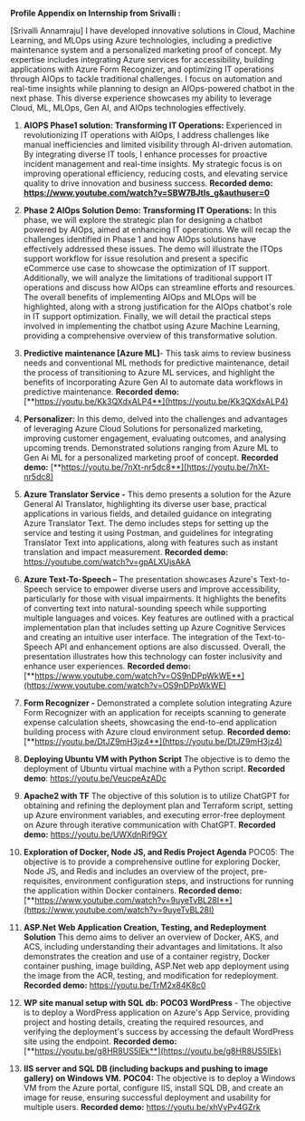 **Profile Appendix on Internship from Srivalli :**

[Srivalli Annamraju]
I have developed innovative solutions in Cloud, Machine Learning, and MLOps using Azure technologies, including a predictive maintenance system and a personalized marketing proof of concept. My expertise includes integrating Azure services for accessibility, building applications with Azure Form Recognizer, and optimizing IT operations through AIOps to tackle traditional challenges. I focus on automation and real-time insights while planning to design an AIOps-powered chatbot in the next phase. This diverse experience showcases my ability to leverage Cloud, ML, MLOps, Gen AI, and AIOps technologies effectively.

1. **AIOPS Phase1 solution: Transforming IT Operations:** Experienced in revolutionizing IT operations with AIOps, I address challenges like manual inefficiencies and limited visibility through AI-driven automation. By integrating diverse IT tools, I enhance processes for proactive incident management and real-time insights. My strategic focus is on improving operational efficiency, reducing costs, and elevating service quality to drive innovation and business success. **Recorded demo: https://www.youtube.com/watch?v=SBW7BJtIs_g&authuser=0**
   
2. **Phase 2 AIOps Solution Demo: Transforming IT Operations:** In this phase, we will explore the strategic plan for designing a chatbot powered by AIOps, aimed at enhancing IT operations. We will recap the challenges identified in Phase 1 and how AIOps solutions have effectively addressed these issues. The demo will illustrate the ITOps support workflow for issue resolution and present a specific eCommerce use case to showcase the optimization of IT support. Additionally, we will analyze the limitations of traditional support IT operations and discuss how AIOps can streamline efforts and resources. The overall benefits of implementing AIOps and MLOps will be highlighted, along with a strong justification for the AIOps chatbot's role in IT support optimization. Finally, we will detail the practical steps involved in implementing the chatbot using Azure Machine Learning, providing a comprehensive overview of this transformative solution.

3. **Predictive maintenance \[Azure ML\]**\- This task aims to review business needs and conventional ML methods for predictive maintenance, detail the process of transitioning to Azure ML services, and highlight the benefits of incorporating Azure Gen AI to automate data workflows in predictive maintenance. **Recorded demo:** [**https://youtu.be/Kk3QXdxALP4**](https://youtu.be/Kk3QXdxALP4)

4. **Personalizer:** In this demo, delved into the challenges and advantages of leveraging Azure Cloud Solutions for personalized marketing, improving customer engagement, evaluating outcomes, and analysing upcoming trends. Demonstrated solutions ranging from Azure ML to Gen Ai ML for a personalized marketing proof of concept. **Recorded demo:** [**https://youtu.be/7nXt-nr5dc8**](https://youtu.be/7nXt-nr5dc8)

5. **Azure Translator Service -** This demo presents a solution for the Azure General AI Translator, highlighting its diverse user base, practical applications in various fields, and detailed guidance on integrating Azure Translator Text. The demo includes steps for setting up the service and testing it using Postman, and guidelines for integrating Translator Text into applications, along with features such as instant translation and impact measurement. **Recorded demo:** <https://youtube.com/watch?v=gpALXUjsAkA>

6. **Azure Text-To-Speech –** The presentation showcases Azure's Text-to-Speech service to empower diverse users and improve accessibility, particularly for those with visual impairments. It highlights the benefits of converting text into natural-sounding speech while supporting multiple languages and voices. Key features are outlined with a practical implementation plan that includes setting up Azure Cognitive Services and creating an intuitive user interface. The integration of the Text-to-Speech API and enhancement options are also discussed. Overall, the presentation illustrates how this technology can foster inclusivity and enhance user experiences. **Recorded demo:** [**https://www.youtube.com/watch?v=OS9nDPpWkWE**](https://www.youtube.com/watch?v=OS9nDPpWkWE)

7. **Form Recognizer -** Demonstrated a complete solution integrating Azure Form Recognizer with an application for receipts scanning to generate expense calculation sheets, showcasing the end-to-end application building process with Azure cloud environment setup. **Recorded demo:** [**https://youtu.be/DtJZ9mH3jz4**](https://youtu.be/DtJZ9mH3jz4)

8. **Deploying Ubuntu VM with Python Script** The objective is to demo the deployment of Ubuntu virtual machine with a Python script. **Recorded demo**: <https://youtu.be/VeucpeAzADc>

9. **Apache2 with TF** The objective of this solution is to utilize ChatGPT for obtaining and refining the deployment plan and Terraform script, setting up Azure environment variables, and executing error-free deployment on Azure through iterative communication with ChatGPT. **Recorded demo:** <https://youtu.be/UWXdnRif9GY>

10. **Exploration of Docker, Node JS, and Redis Project Agenda** POC05: The objective is to provide a comprehensive outline for exploring Docker, Node JS, and Redis and includes an overview of the project, pre-requisites, environment configuration steps, and instructions for running the application within Docker containers. **Recorded demo:** [**https://www.youtube.com/watch?v=9uyeTvBL28I**](https://www.youtube.com/watch?v=9uyeTvBL28I)

11. **ASP.Net Web Application Creation, Testing, and Redeployment Solution** This demo aims to deliver an overview of Docker, AKS, and ACS, including understanding their advantages and limitations. It also demonstrates the creation and use of a container registry, Docker container pushing, image building, ASP.Net web app deployment using the image from the ACR, testing, and modification for redeployment. **Recorded demo:** <https://youtu.be/TrM2x84K8c0>

12. **WP site manual setup with SQL db:** **POC03 WordPress** - The objective is to deploy a WordPress application on Azure's App Service, providing project and hosting details, creating the required resources, and verifying the deployment's success by accessing the default WordPress site using the endpoint. **Recorded demo:** [**https://youtu.be/g8HR8US5IEk**](https://youtu.be/g8HR8US5IEk)

13. **IIS server and SQL DB (including backups and pushing to image gallery) on Windows VM.** **POC04:** The objective is to deploy a Windows VM from the Azure portal, configure IIS, install SQL DB, and create an image for reuse, ensuring successful deployment and usability for multiple users. **Recorded demo:** <https://youtu.be/xhVyPv4GZrk>
